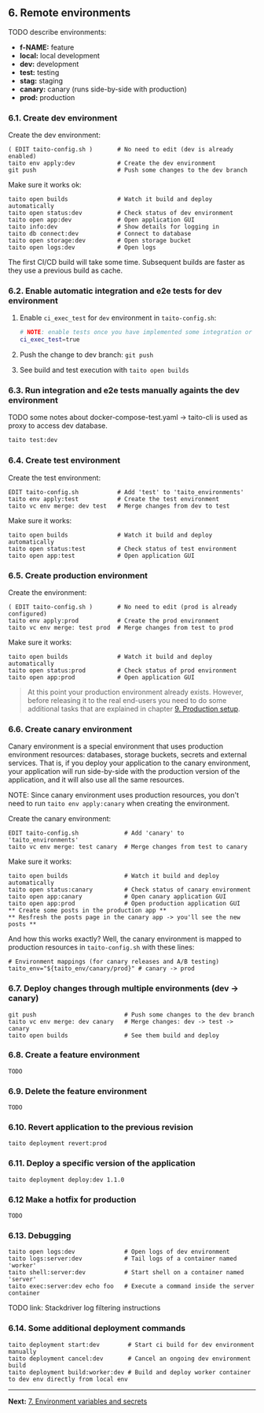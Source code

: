 ## 6. Remote environments

TODO describe environments:

* **f-NAME:** feature
* **local:** local development
* **dev:** development
* **test:** testing
* **stag:** staging
* **canary:** canary (runs side-by-side with production)
* **prod:** production

### 6.1. Create dev environment

Create the dev environment:

```shell
( EDIT taito-config.sh )       # No need to edit (dev is already enabled)
taito env apply:dev            # Create the dev environment
git push                       # Push some changes to the dev branch
```

Make sure it works ok:

```shell
taito open builds              # Watch it build and deploy automatically
taito open status:dev          # Check status of dev environment
taito open app:dev             # Open application GUI
taito info:dev                 # Show details for logging in
taito db connect:dev           # Connect to database
taito open storage:dev         # Open storage bucket
taito open logs:dev            # Open logs
```

The first CI/CD build will take some time. Subsequent builds are faster as they use a previous build as cache.

### 6.2. Enable automatic integration and e2e tests for dev environment

1) Enable `ci_exec_test` for `dev` environment in `taito-config.sh`:

    ```bash
    # NOTE: enable tests once you have implemented some integration or e2e tests
    ci_exec_test=true
    ```

2) Push the change to dev branch: `git push`
3) See build and test execution with `taito open builds`

### 6.3. Run integration and e2e tests manually againts the dev environment

TODO some notes about docker-compose-test.yaml -> taito-cli is used as proxy to access dev database.

```bash
taito test:dev
```

### 6.4. Create test environment

Create the test environment:

```shell
EDIT taito-config.sh           # Add 'test' to 'taito_environments'
taito env apply:test           # Create the test environment
taito vc env merge: dev test   # Merge changes from dev to test
```

Make sure it works:

```shell
taito open builds              # Watch it build and deploy automatically
taito open status:test         # Check status of test environment
taito open app:test            # Open application GUI
```

### 6.5. Create production environment

Create the environment:

```
( EDIT taito-config.sh )       # No need to edit (prod is already configured)
taito env apply:prod           # Create the prod environment
taito vc env merge: test prod  # Merge changes from test to prod
```

Make sure it works:

```
taito open builds              # Watch it build and deploy automatically
taito open status:prod         # Check status of prod environment
taito open app:prod            # Open application GUI
```

> At this point your production environment already exists. However, before releasing it to the real end-users you need to do some additional tasks that are explained in chapter [9. Production setup](#09-production-setup.md).

### 6.6. Create canary environment

Canary environment is a special environment that uses production environment resources: databases, storage buckets, secrets and external services. That is, if you deploy your application to the canary environment, your application will run side-by-side with the production version of the application, and it will also use all the same resources.

NOTE: Since canary environment uses production resources, you don't need to run `taito env apply:canary` when creating the environment.

Create the canary environment:

```shell
EDIT taito-config.sh             # Add 'canary' to 'taito_environments'
taito vc env merge: test canary  # Merge changes from test to canary
```

Make sure it works:

```shell
taito open builds                # Watch it build and deploy automatically
taito open status:canary         # Check status of canary environment
taito open app:canary            # Open canary application GUI
taito open app:prod              # Open production application GUI
** Create some posts in the production app **
** Resfresh the posts page in the canary app -> you'll see the new posts **
```

And how this works exactly? Well, the canary environment is mapped to production resources in `taito-config.sh` with these lines:

```
# Environment mappings (for canary releases and A/B testing)
taito_env="${taito_env/canary/prod}" # canary -> prod
```

### 6.7. Deploy changes through multiple environments (dev -> canary)

```
git push                         # Push some changes to the dev branch
taito vc env merge: dev canary   # Merge changes: dev -> test -> canary
taito open builds                # See them build and deploy
```

### 6.8. Create a feature environment

```
TODO
```

### 6.9. Delete the feature environment

```
TODO
```

### 6.10. Revert application to the previous revision

```
taito deployment revert:prod
```

### 6.11. Deploy a specific version of the application

```
taito deployment deploy:dev 1.1.0
```

### 6.12 Make a hotfix for production

```
TODO
```

### 6.13. Debugging

```
taito open logs:dev              # Open logs of dev environment
taito logs:server:dev            # Tail logs of a container named 'worker'
taito shell:server:dev           # Start shell on a container named 'server'
taito exec:server:dev echo foo   # Execute a command inside the server container
```

TODO link: Stackdriver log filtering instructions

### 6.14. Some additional deployment commands

```
taito deployment start:dev        # Start ci build for dev environment manually
taito deployment cancel:dev       # Cancel an ongoing dev environment build
taito deployment build:worker:dev # Build and deploy worker container to dev env directly from local env
```

---

**Next:** [7. Environment variables and secrets](07-env-variables-and-secrets.md)
